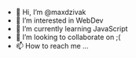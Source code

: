 - 👋 Hi, I’m @maxdzivak
- 👀 I’m interested in WebDev
- 🌱 I’m currently learning JavaScript
- 💞️ I’m looking to collaborate on ;(
- 📫 How to reach me ...

<!---
maxdzivak/maxdzivak is a ✨ special ✨ repository because its `README.md` (this file) appears on your GitHub profile.
You can click the Preview link to take a look at your changes.
--->
